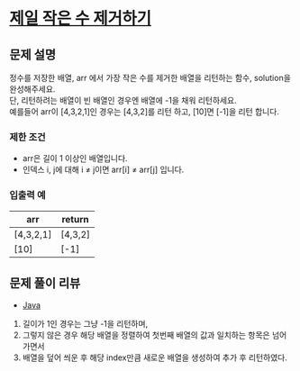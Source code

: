 # [제일 작은 수 제거하기](https://programmers.co.kr/learn/courses/30/lessons/12935)

## 문제 설명
정수를 저장한 배열, arr 에서 가장 작은 수를 제거한 배열을 리턴하는 함수, solution을 완성해주세요.  
단, 리턴하려는 배열이 빈 배열인 경우엔 배열에 -1을 채워 리턴하세요.  
예를들어 arr이 [4,3,2,1]인 경우는 [4,3,2]를 리턴 하고, [10]면 [-1]을 리턴 합니다.

### 제한 조건
- arr은 길이 1 이상인 배열입니다.
- 인덱스 i, j에 대해 i ≠ j이면 arr[i] ≠ arr[j] 입니다.

### 입출력 예
|arr|return|
|---|---|
|[4,3,2,1]|[4,3,2]|
|[10]|[-1]|

## 문제 풀이 리뷰
- [Java](./solution.java)
1. 길이가 1인 경우는 그냥 -1을 리턴하며,
2. 그렇지 않은 경우 해당 배열을 정렬하여 첫번째 배열의 값과 일치하는 항목은 넘어가면서
3. 배열을 덮어 씌운 후 해당 index만큼 새로운 배열을 생성하여 추가 후 리턴하였다.